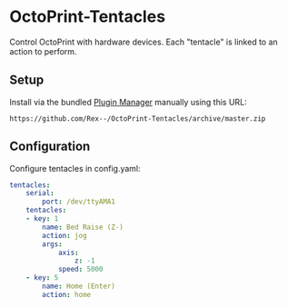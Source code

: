 # OctoPrint-Tentacles

Control OctoPrint with hardware devices. Each "tentacle" is linked to an action to perform.

## Setup

Install via the bundled [Plugin Manager](https://docs.octoprint.org/en/master/bundledplugins/pluginmanager.html) manually using this URL:

    https://github.com/Rex--/OctoPrint-Tentacles/archive/master.zip


## Configuration

Configure tentacles in config.yaml:
```yaml
tentacles:
    serial:
        port: /dev/ttyAMA1
    tentacles:
    - key: 1
        name: Bed Raise (Z-)
        action: jog
        args:
            axis:
                z: -1
            speed: 5000
    - key: 5
        name: Home (Enter)
        action: home
```